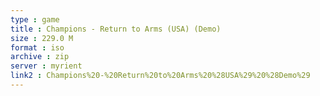```yaml
---
type : game
title : Champions - Return to Arms (USA) (Demo)
size : 229.0 M
format : iso
archive : zip
server : myrient
link2 : Champions%20-%20Return%20to%20Arms%20%28USA%29%20%28Demo%29
---
```

